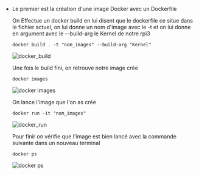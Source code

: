   - Le premier est la création d'une image Docker avec un Dockerfile
  
    On Effectue un docker build en lui disent que le dockerfile ce situe dans le fichier actuel, on lui donne un nom d'image avec le -t et on lui donne en argument avec le --build-arg le Kernel de notre rpi3

        docker build . -t "nom_images" --build-arg "Kernel"

     ![docker_build](https://user-images.githubusercontent.com/70941138/117815688-037f1300-b266-11eb-9640-c334d526dd7c.PNG)

    Une fois le build fini, on retrouve notre image crée 
    
        docker images
        
    ![docker images](https://user-images.githubusercontent.com/70941138/117817258-b4d27880-b267-11eb-997d-47a5fea33e30.PNG)

    On lance l'image que l'on as crée
    
        docker run -it "nom_images"
        
    ![docker_run](https://user-images.githubusercontent.com/70941138/117817433-e3e8ea00-b267-11eb-82b5-ad6f5a93eda0.PNG)

    Pour finir on vérifie que l'image est bien lancé avec la commande suivante dans un nouveau terminal
    
        docker ps
        
    ![docker ps](https://user-images.githubusercontent.com/70941138/117817559-02e77c00-b268-11eb-93b3-3594ef71732b.PNG)
    
    
